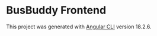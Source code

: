 # BusBuddy Frontend

This project was generated with [Angular CLI](https://github.com/angular/angular-cli) version 18.2.6.

